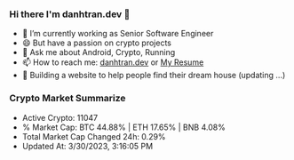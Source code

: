### Hi there I'm danhtran.dev 👋

- 🔭 I’m currently working as Senior Software Engineer
- 😄 But have a passion on crypto projects
- 💬 Ask me about Android, Crypto, Running 
- 📫 How to reach me: <a href="https://danhtran.dev" target="_blank">danhtran.dev</a> or <a href="Dan-Resume.pdf" target="_blank">My Resume</a>
- 🌱 Building a website to help people find their dream house (updating ...)

### Crypto Market Summarize
- Active Crypto: 11047
- % Market Cap: BTC 44.88% | ETH 17.65% | BNB 4.08%
- Total Market Cap Changed 24h: 0.29%
- Updated At: 3/30/2023, 3:16:05 PM
